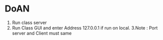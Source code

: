 # DoAN
1. Run class server
2. Run Class GUI and enter Address 127.0.0.1 if run on local.
3.Note : Port server and Client must same
